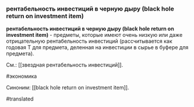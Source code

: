### рентабельность инвестиций в черную дыру (black hole return on investment item)

**рентабельность инвестиций в черную дыру (black hole return on investment item)** - предметы, которые имеют очень низкую или даже отрицательную рентабельность инвестиций (рассчитывается как годовая T для предмета, деленная на инвестиции в сырье в буфере для предмета).

См.: [[звездная рентабельность инвестиций]].

#экономика

Синоним: [[black hole return on investment item]].

#translated
